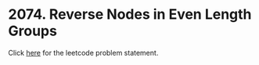 # 2074. Reverse Nodes in Even Length Groups

Click [here](https://leetcode.com/problems/reverse-nodes-in-even-length-groups/) for the leetcode problem statement.
